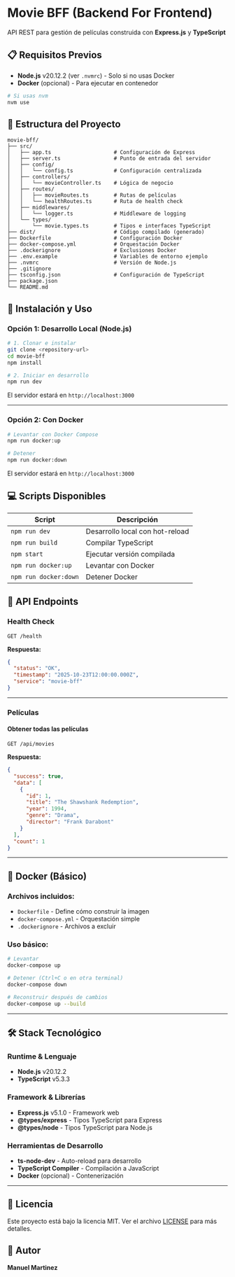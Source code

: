 # Movie BFF (Backend For Frontend)

API REST para gestión de películas construida con **Express.js** y **TypeScript**

## 📋 Requisitos Previos

- **Node.js** v20.12.2 (ver `.nvmrc`) - Solo si no usas Docker
- **Docker** (opcional) - Para ejecutar en contenedor

```bash
# Si usas nvm
nvm use
```

## 📁 Estructura del Proyecto

```
movie-bff/
├── src/
│   ├── app.ts                    # Configuración de Express
│   ├── server.ts                 # Punto de entrada del servidor
│   ├── config/
│   │   └── config.ts             # Configuración centralizada
│   ├── controllers/
│   │   └── movieController.ts    # Lógica de negocio
│   ├── routes/
│   │   ├── movieRoutes.ts        # Rutas de películas
│   │   └── healthRoutes.ts       # Ruta de health check
│   ├── middlewares/
│   │   └── logger.ts             # Middleware de logging
│   └── types/
│       └── movie.types.ts        # Tipos e interfaces TypeScript
├── dist/                         # Código compilado (generado)
├── Dockerfile                    # Configuración Docker
├── docker-compose.yml            # Orquestación Docker
├── .dockerignore                 # Exclusiones Docker
├── .env.example                  # Variables de entorno ejemplo
├── .nvmrc                        # Versión de Node.js
├── .gitignore
├── tsconfig.json                 # Configuración de TypeScript
├── package.json
└── README.md
```

## 🚀 Instalación y Uso

### Opción 1: Desarrollo Local (Node.js)

```bash
# 1. Clonar e instalar
git clone <repository-url>
cd movie-bff
npm install

# 2. Iniciar en desarrollo
npm run dev
```

El servidor estará en `http://localhost:3000`

---

### Opción 2: Con Docker

```bash
# Levantar con Docker Compose
npm run docker:up

# Detener
npm run docker:down
```

El servidor estará en `http://localhost:3000`

## 💻 Scripts Disponibles

| Script | Descripción |
|--------|-------------|
| `npm run dev` | Desarrollo local con hot-reload |
| `npm run build` | Compilar TypeScript |
| `npm start` | Ejecutar versión compilada |
| `npm run docker:up` | Levantar con Docker |
| `npm run docker:down` | Detener Docker |

## 📍 API Endpoints

### Health Check
```http
GET /health
```
**Respuesta:**
```json
{
  "status": "OK",
  "timestamp": "2025-10-23T12:00:00.000Z",
  "service": "movie-bff"
}
```

---

### Películas

#### Obtener todas las películas
```http
GET /api/movies
```
**Respuesta:**
```json
{
  "success": true,
  "data": [
    {
      "id": 1,
      "title": "The Shawshank Redemption",
      "year": 1994,
      "genre": "Drama",
      "director": "Frank Darabont"
    }
  ],
  "count": 1
}
```

---

## 🐳 Docker (Básico)

### Archivos incluidos:
- `Dockerfile` - Define cómo construir la imagen
- `docker-compose.yml` - Orquestación simple
- `.dockerignore` - Archivos a excluir

### Uso básico:

```bash
# Levantar
docker-compose up

# Detener (Ctrl+C o en otra terminal)
docker-compose down

# Reconstruir después de cambios
docker-compose up --build
```

---

## 🛠️ Stack Tecnológico

### Runtime & Lenguaje
- **Node.js** v20.12.2
- **TypeScript** v5.3.3

### Framework & Librerías
- **Express.js** v5.1.0 - Framework web
- **@types/express** - Tipos TypeScript para Express
- **@types/node** - Tipos TypeScript para Node.js

### Herramientas de Desarrollo
- **ts-node-dev** - Auto-reload para desarrollo
- **TypeScript Compiler** - Compilación a JavaScript
- **Docker** (opcional) - Contenerización

---

## 📄 Licencia

Este proyecto está bajo la licencia MIT. Ver el archivo [LICENSE](LICENSE) para más detalles.

## 👤 Autor

**Manuel Martinez**

